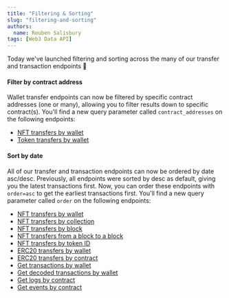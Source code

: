 ```yaml
---
title: "Filtering & Sorting"
slug: "filtering-and-sorting"
authors:
  name: Reuben Salisbury
tags: [Web3 Data API]
---
```


Today we've launched filtering and sorting across the many of our transfer and transaction endpoints 🚀

#### Filter by contract address
Wallet transfer endpoints can now be filtered by specific contract addresses (one or many), allowing you to filter results down to specific contract(s). You'll find a new query parameter called `contract_addresses` on the following endpoints:
- [NFT transfers by wallet](/web3-data-api/evm/reference/wallet-api/get-wallet-nft-transfers)
- [Token transfers by wallet](/web3-data-api/evm/reference/wallet-api/get-wallet-token-transfers)

#### Sort by date
All of our transfer and transaction endpoints can now be ordered by date asc/desc. Previously, all endpoints were sorted by desc as default, giving you the latest transactions first. Now, you can order these endpoints with `order=asc` to get the earliest transactions first. You'll find a new query parameter called `order` on the following endpoints:

- [NFT transfers by wallet](/web3-data-api/evm/reference/wallet-api/get-wallet-nft-transfers)
- [NFT transfers by collection](/web3-data-api/evm/reference/get-nft-contract-transfers)
- [NFT transfers by block](/web3-data-api/evm/reference/get-nft-transfers-by-block)
- [NFT transfers from a block to a block](/web3-data-api/evm/reference/get-nft-transfers-from-to-block)
- [NFT transfers by token ID](/web3-data-api/evm/reference/get-nft-transfers)
- [ERC20 transfers by wallet](/web3-data-api/evm/reference/get-wallet-token-transfers)
- [ERC20 transfers by contract](/web3-data-api/evm/reference/get-token-transfers)
- [Get transactions by wallet](/web3-data-api/evm/reference/wallet-api/get-transactions-by-wallet)
- [Get decoded transactions by wallet](/web3-data-api/evm/reference/wallet-api/get-decoded-transactions-by-wallet)
- [Get logs by contract](/web3-data-api/evm/reference/get-contract-logs)
- [Get events by contract](/web3-data-api/evm/reference/get-contract-events)
